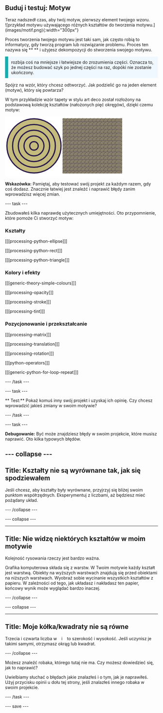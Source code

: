 ## Buduj i testuj: Motyw

<div style="display: flex; flex-wrap: wrap">
<div style="flex-basis: 200px; flex-grow: 1; margin-right: 15px;">
Teraz nadszedł czas, aby twój motyw, pierwszy element twojego wzoru.
</div>
<div>
![przykład motywu używającego różnych kształtów do tworzenia motywu.](images/motif.png){:width="300px"}
</div>
</div>

Proces tworzenia twojego motywu jest taki sam, jak często robią to informatycy, gdy tworzą program lub rozwiązanie problemu. Proces ten nazywa się ** ** i użyjesz dekompozycji do stworzenia swojego motywu.

<p style="border-left: solid; border-width:10px; border-color: #0faeb0; background-color: aliceblue; padding: 10px;"><span style="color: #0faeb0"> </span> rozbija coś na mniejsze i łatwiejsze do zrozumienia części. Oznacza to, że możesz budować szyk po jednej części na raz, dopóki nie zostanie ukończony.</p>

Spójrz na wzór, który chcesz odtworzyć. Jak podzielić go na jeden element (motyw), który się powtarza?

W tym przykładzie wzór tapety w stylu art deco został rozłożony na podstawową kolekcję kształtów (nałożonych pięć okręgów), dzięki czemu motyw:

![Pojedynczy motyw pięciu kółków obok obrazu kompletnego wzoru art deco z wieloma kopiami motywu.](images/motif-pattern.png)

**Wskazówka:** Pamiętaj, aby testować swój projekt za każdym razem, gdy coś dodasz. Znacznie łatwiej jest znaleźć i naprawić błędy zanim wprowadzisz więcej zmian.

--- task ---

Zbudowałeś kilka naprawdę użytecznych umiejętności. Oto przypomnienie, które pomoże Ci stworzyć motyw:

### Kształty

[[[processing-python-ellipse]]]

[[[processing-python-rect]]]

[[[processing-python-triangle]]]

### Kolory i efekty

[[[generic-theory-simple-colours]]]

[[[processing-opacity]]]

[[[processing-stroke]]]

[[[processing-tint]]]

### Pozycjonowanie i przekształcanie

[[[processing-matrix]]]

[[[processing-translation]]]

[[[processing-rotation]]]

[[[python-operators]]]

[[[generic-python-for-loop-repeat]]]

--- /task ---

--- task ---

** Test:** Pokaż komuś inny swój projekt i uzyskaj ich opinię. Czy chcesz wprowadzić jakieś zmiany w swoim motywie?

--- /task ---

--- task ---

**Debugowanie:** Być może znajdziesz błędy w swoim projekcie, które musisz naprawić. Oto kilka typowych błędów.

--- collapse ---
---
Title: Kształty nie są wyrównane tak, jak się spodziewałem
---

Jeśli chcesz, aby kształty były wyrównane, przyjrzyj się bliżej swoim punktom współrzędnych. Eksperymentuj z liczbami, aż będziesz mieć pożądany układ.

--- /collapse ---

--- collapse ---

---
Title: Nie widzę niektórych kształtów w moim motywie
---

Kolejność rysowania rzeczy jest bardzo ważna.

Grafika komputerowa składa się z warstw. W Twoim motywie każdy kształt jest warstwą. Obiekty na wyższych warstwach znajdują się przed obiektami na niższych warstwach. Wyobraź sobie wycinanie wszystkich kształtów z papieru. W zależności od tego, jak układasz i nakładasz ten papier, końcowy wynik może wyglądać bardzo inaczej.

--- /collapse ---

--- collapse ---

---
Title: Moje kółka/kwadraty nie są równe
---

Trzecia i czwarta liczba w ` ` i ` ` to szerokość i wysokość. Jeśli uczynisz je takimi samymi, otrzymasz okrąg lub kwadrat.

--- /collapse ---

Możesz znaleźć robaka, którego tutaj nie ma. Czy możesz dowiedzieć się, jak to naprawić?

Uwielbiamy słuchać o błędach jakie znalazłeś i o tym, jak je naprawiłeś. Użyj przycisku opinii u dołu tej strony, jeśli znalazłeś innego robaka w swoim projekcie.

--- /task ---

--- save ---
